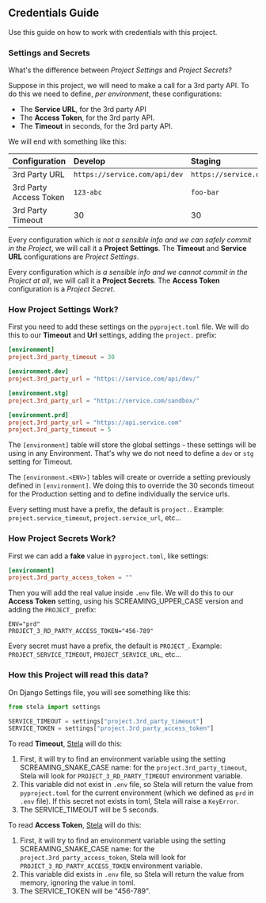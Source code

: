 ## Credentials Guide

Use this guide on how to work with credentials with this project.

### Settings and Secrets

What's the difference between *Project Settings* and *Project Secrets*?

Suppose in this project, we will need to make a call for a 3rd party
API. To do this we need to define, *per environment*, these
configurations:

* The **Service URL**, for the 3rd party API
* The **Access Token**, for the 3rd party API.
* The **Timeout** in seconds, for the 3rd party API.

We will end with something like this:

| Configuration          | Develop                       | Staging                       | Production                |
|:-----------------------|:------------------------------|:------------------------------|:--------------------------|
| 3rd Party URL          | `https://service.com/api/dev` | `https://service.com/sandbox` | `https://api.service.com` |
| 3rd Party Access Token | `123-abc`                     | `foo-bar`                     | `456-789`                 |
| 3rd Party Timeout      | 30                            | 30                            | 5                         |


Every configuration which *is not a sensible info and we can safely
commit in the Project*, we will call it a **Project Settings**. The
**Timeout** and **Service URL** configurations are *Project Settings*.

Every configuration which *is a sensible info and we cannot commit in
the Project at all*, we will call it a **Project Secrets**. The **Access
Token** configuration is a *Project Secret*.

### How Project Settings Work?

First you need to add these settings on the `pyproject.toml` file. We
will do this to our **Timeout** and **Url** settings, adding the
`project.` prefix:

```toml
[environment]
project.3rd_party_timeout = 30

[environment.dev]
project.3rd_party_url = "https://service.com/api/dev/"

[environment.stg]
project.3rd_party_url = "https://service.com/sandbox/"

[environment.prd]
project.3rd_party_url = "https://api.service.com"
project.3rd_party_timeout = 5
```

The `[environment]` table will store the global settings - these
settings will be using in any Environment. That's why we do not need to
define a `dev` or `stg` setting for Timeout.

The `[environment.<ENV>]` tables will create or override a setting
previously defined in `[environment]`. We doing this to override the 30
seconds timeout for the Production setting and to define individually
the service urls.

Every setting must have a prefix, the default is `project.`. Example:
`project.service_timeout`, `project.service_url`, etc...

### How Project Secrets Work?

First we can add a **fake** value in `pyproject.toml`, like settings:

```toml
[environment]
project.3rd_party_access_token = ""
```

Then you will add the real value inside `.env` file. We will do this to
our **Access Token** setting, using his SCREAMING_UPPER_CASE version and
adding the `PROJECT_` prefix:

```dotenv
ENV="prd"
PROJECT_3_RD_PARTY_ACCESS_TOKEN="456-789"
```

Every secret must have a prefix, the default is `PROJECT_`. Example:
`PROJECT_SERVICE_TIMEOUT`, `PROJECT_SERVICE_URL`, etc...

### How this Project will read this data?

On Django Settings file, you will see something like this:

```python
from stela import settings

SERVICE_TIMEOUT = settings["project.3rd_party_timeout"]
SERVICE_TOKEN = settings["project.3rd_party_access_token"]
```

To read **Timeout**, [Stela](https://github.com/chrismaille/stela) will
do this:

1. First, it will try to find an environment variable using the setting
   SCREAMING_SNAKE_CASE name: for the `project.3rd_party_timeout`, Stela
   will look for `PROJECT_3_RD_PARTY_TIMEOUT` environment variable.
2. This variable did not exist in `.env` file, so Stela will return the
   value from `pyproject.toml` for the current environment (which we
   defined as `prd` in `.env` file). If this secret not exists in toml,
   Stela will raise a `KeyError`.
3. The SERVICE_TIMEOUT will be 5 seconds.

To read **Access Token**, [Stela](https://github.com/chrismaille/stela)
will do this:

1. First, it will try to find an environment variable using the setting
   SCREAMING_SNAKE_CASE name: for the `project.3rd_party_access_token`,
   Stela will look for `PROJECT_3_RD_PARTY_ACCESS_TOKEN` environment
   variable.
2. This variable did exists in `.env` file, so Stela will return the
   value from memory, ignoring the value in toml.
3. The SERVICE_TOKEN will be "456-789".
